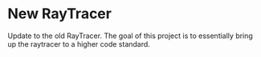 # New RayTracer
Update to the old RayTracer. The goal of this project is to essentially bring up the raytracer to a higher code standard.
